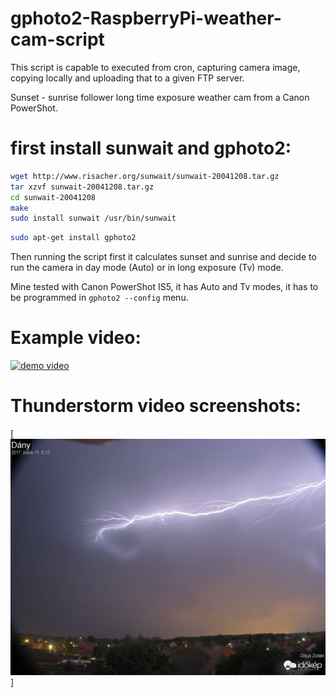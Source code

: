 # gphoto2-RaspberryPi-weather-cam-script
This script is capable to executed from cron, capturing camera image, copying locally and uploading that to a given FTP server.

Sunset - sunrise follower long time exposure weather cam from a Canon PowerShot.

# first install sunwait and gphoto2:
```bash
wget http://www.risacher.org/sunwait/sunwait-20041208.tar.gz
tar xzvf sunwait-20041208.tar.gz
cd sunwait-20041208
make
sudo install sunwait /usr/bin/sunwait
```

```bash
sudo apt-get install gphoto2
```


Then running the script first it calculates sunset and sunrise and decide to run the camera in day mode (Auto) or in long exposure (Tv) mode. 

Mine tested with Canon PowerShot IS5, it has Auto and Tv modes, it has to be programmed in `gphoto2 --config` menu.

# Example video:
[![demo video](https://github.com/rfsparkling/gphoto2-RaspberryPi-weather-cam-script/blob/master/snapshot.png)](https://youtu.be/rtHzb5t4Lco "Weather cam example")

# Thunderstorm video screenshots:
[![1](https://github.com/rfsparkling/gphoto2-RaspberryPi-weather-cam-script/blob/master/1.jpg)]